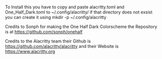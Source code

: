 To Install this you have to copy and paste alacritty.toml and One_Half_Dark.toml to ~/.config/alacritty/ if that directory does not exsist you can create it using mkdir -p ~/.config/alacritty

Credits to Sonph for making the One Half Dark Colorscheme the Repository is at https://github.com/sonph/onehalf

Credits to the Alacritty team their Github is https://github.com/alacritty/alacritty and their Website is https://www.alacritty.org
